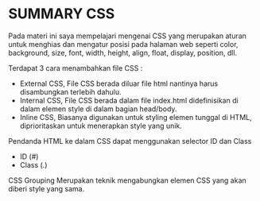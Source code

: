 <h1>SUMMARY CSS</h1>

Pada materi ini saya mempelajari mengenai CSS yang merupakan aturan untuk menghias dan mengatur posisi pada halaman web seperti color, background, size, font, width, height, align, float, display, position, dll.    

Terdapat 3 cara menambahkan file CSS :
- External CSS, File CSS berada diluar file html nantinya harus disambungkan terlebih dahulu.
- Internal CSS, File CSS berada dalam file index.html didefinisikan di dalam elemen style di dalam bagian head/body.
- Inline CSS, Biasanya digunakan untuk styling elemen tunggal di HTML, diprioritaskan untuk menerapkan style yang unik.

Pendanda HTML ke dalam CSS dapat menggunakan selector ID dan Class
- ID (#)
- Class (.)

CSS Grouping
Merupakan teknik mengabungkan elemen CSS yang akan diberi style yang sama.
